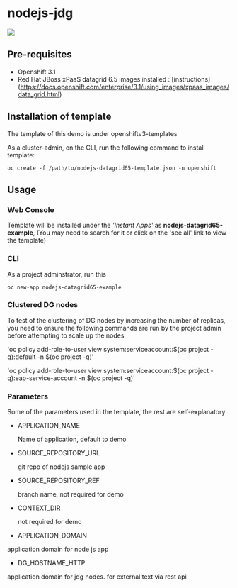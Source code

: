

# nodejs-jdg

![](https://drive.google.com/file/d/0B66-JS_D0VSGcy05M3dVYlItZWc/view?usp=sharing)

## Pre-requisites
* Openshift 3.1
* Red Hat JBoss xPaaS datagrid 6.5 images installed : [instructions] (https://docs.openshift.com/enterprise/3.1/using_images/xpaas_images/data_grid.html)
 
## Installation of template
The template of this demo is under openshiftv3-templates

As a cluster-admin, on the CLI, run the following command to install template:

`oc create -f /path/to/nodejs-datagrid65-template.json -n openshift`

## Usage
### Web Console
Template will be installed under the _'Instant Apps'_  as **nodejs-datagrid65-example**, (You may need to search for it or click on the 'see all' link to view the template) 

### CLI
As a project adminstrator, run this 

`oc new-app nodejs-datagrid65-example`

### Clustered DG nodes
  To test of the clustering of DG nodes by increasing the number of replicas, you need to ensure the following commands are run by the project admin before attempting to scale up the nodes
  
  
  'oc policy add-role-to-user view system:serviceaccount:$(oc project -q):default -n $(oc project -q)'
  
  'oc policy add-role-to-user view system:serviceaccount:$(oc project -q):eap-service-account -n $(oc project -q)'

### Parameters

Some of the parameters used in the template, the rest are self-explanatory

* APPLICATION_NAME

  Name of application, default to demo
* SOURCE_REPOSITORY_URL

  git repo of nodejs sample app
* SOURCE_REPOSITORY_REF

  branch name, not required for demo
* CONTEXT_DIR

  not required for demo
*  APPLICATION_DOMAIN

  application domain for node js app
*  DG_HOSTNAME_HTTP

  application domain for jdg nodes. for external text via rest api

 
  
  
  